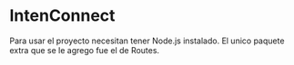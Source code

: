 # IntenConnect
Para usar el proyecto necesitan tener Node.js instalado.
El unico paquete extra que se le agrego fue el de Routes.
